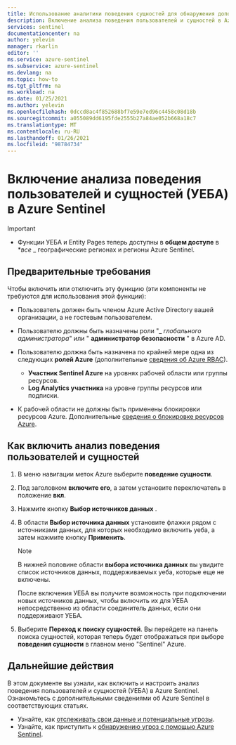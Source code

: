 ```yaml
---
title: Использование аналитики поведения сущностей для обнаружения дополнительных угроз | Документация Майкрософт
description: Включение анализа поведения пользователей и сущностей в Azure Sentinel и настройка источников данных
services: sentinel
documentationcenter: na
author: yelevin
manager: rkarlin
editor: ''
ms.service: azure-sentinel
ms.subservice: azure-sentinel
ms.devlang: na
ms.topic: how-to
ms.tgt_pltfrm: na
ms.workload: na
ms.date: 01/25/2021
ms.author: yelevin
ms.openlocfilehash: 0dccd8ac4f852688bf7e59e7ed96c4458c08d18b
ms.sourcegitcommit: a055089dd6195fde2555b27a84ae052b668a18c7
ms.translationtype: MT
ms.contentlocale: ru-RU
ms.lasthandoff: 01/26/2021
ms.locfileid: "98784734"
---
```

# <a name="enable-user-and-entity-behavior-analytics-ueba-in-azure-sentinel"></a>Включение анализа поведения пользователей и сущностей (УЕБА) в Azure Sentinel 

> [!IMPORTANT]
>
> - Функции УЕБА и Entity Pages теперь доступны в **общем доступе** в **_все_* _ географические регионах и регионы Azure Sentinel.

## <a name="prerequisites"></a>Предварительные требования

Чтобы включить или отключить эту функцию (эти компоненты не требуются для использования этой функции):

- Пользователь должен быть членом Azure Active Directory вашей организации, а не гостевым пользователем.

- Пользователю должны быть назначены роли "_ *глобального администратора*" или " **администратор безопасности** " в Azure AD.

- Пользователю должна быть назначена по крайней мере одна из следующих **ролей Azure** (дополнительные [сведения об Azure RBAC](roles.md)).
    - **Участник Sentinel Azure** на уровнях рабочей области или группы ресурсов.
    - **Log Analytics участника** на уровне группы ресурсов или подписки.

- К рабочей области не должны быть применены блокировки ресурсов Azure. Дополнительные [сведения о блокировке ресурсов Azure](../azure-resource-manager/management/lock-resources.md).

## <a name="how-to-enable-user-and-entity-behavior-analytics"></a>Как включить анализ поведения пользователей и сущностей

1. В меню навигации меток Azure выберите **поведение сущности**.

1. Под заголовком **включите его**, а затем установите переключатель в положение **вкл**.

1. Нажмите кнопку **Выбор источников данных** .

1. В области **Выбор источника данных** установите флажки рядом с источниками данных, для которых необходимо включить уеба, а затем нажмите кнопку **Применить**.

    > [!NOTE]
    >
    > В нижней половине области **выбора источника данных** вы увидите список источников данных, поддерживаемых уеба, которые еще не включены. 
    >
    > После включения УЕБА вы получите возможность при подключении новых источников данных, чтобы включить их для УЕБА непосредственно из области соединитель данных, если они поддерживают УЕБА.

1. Выберите **Переход к поиску сущностей**. Вы перейдете на панель поиска сущностей, которая теперь будет отображаться при выборе **поведения сущности** в главном меню "Sentinel" Azure.

## <a name="next-steps"></a>Дальнейшие действия
В этом документе вы узнали, как включить и настроить анализ поведения пользователей и сущностей (УЕБА) в Azure Sentinel. Ознакомьтесь с дополнительными сведениями об Azure Sentinel в соответствующих статьях.
- Узнайте, как [отслеживать свои данные и потенциальные угрозы](quickstart-get-visibility.md).
- Узнайте, как приступить к [обнаружению угроз с помощью Azure Sentinel](tutorial-detect-threats-built-in.md).
